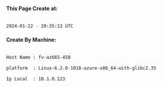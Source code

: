 
   
#### This Page Create at:

```bash

2024-01-22 - 20:35:13 UTC

```

#### Create By Machine:

```bash

Host Name : fv-az665-450

platform  : Linux-6.2.0-1018-azure-x86_64-with-glibc2.35

Ip Local  : 10.1.0.123

```

